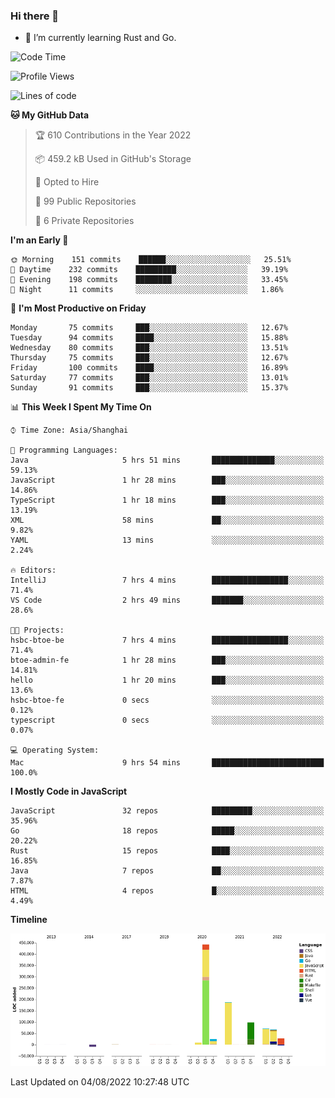 ### Hi there 👋

- 🌱 I’m currently learning Rust and Go.

<!--START_SECTION:waka-->
![Code Time](http://img.shields.io/badge/Code%20Time-640%20hrs%2024%20mins-blue)

![Profile Views](http://img.shields.io/badge/Profile%20Views-0-blue)

![Lines of code](https://img.shields.io/badge/From%20Hello%20World%20I%27ve%20Written-923%20Thousand%20lines%20of%20code-blue)

**🐱 My GitHub Data** 

> 🏆 610 Contributions in the Year 2022
 > 
> 📦 459.2 kB Used in GitHub's Storage 
 > 
> 💼 Opted to Hire
 > 
> 📜 99 Public Repositories 
 > 
> 🔑 6 Private Repositories  
 > 
**I'm an Early 🐤** 

```text
🌞 Morning    151 commits    ██████░░░░░░░░░░░░░░░░░░░   25.51% 
🌆 Daytime    232 commits    █████████░░░░░░░░░░░░░░░░   39.19% 
🌃 Evening    198 commits    ████████░░░░░░░░░░░░░░░░░   33.45% 
🌙 Night      11 commits     ░░░░░░░░░░░░░░░░░░░░░░░░░   1.86%

```
📅 **I'm Most Productive on Friday** 

```text
Monday       75 commits     ███░░░░░░░░░░░░░░░░░░░░░░   12.67% 
Tuesday      94 commits     ████░░░░░░░░░░░░░░░░░░░░░   15.88% 
Wednesday    80 commits     ███░░░░░░░░░░░░░░░░░░░░░░   13.51% 
Thursday     75 commits     ███░░░░░░░░░░░░░░░░░░░░░░   12.67% 
Friday       100 commits    ████░░░░░░░░░░░░░░░░░░░░░   16.89% 
Saturday     77 commits     ███░░░░░░░░░░░░░░░░░░░░░░   13.01% 
Sunday       91 commits     ███░░░░░░░░░░░░░░░░░░░░░░   15.37%

```


📊 **This Week I Spent My Time On** 

```text
⌚︎ Time Zone: Asia/Shanghai

💬 Programming Languages: 
Java                     5 hrs 51 mins       ██████████████░░░░░░░░░░░   59.13% 
JavaScript               1 hr 28 mins        ███░░░░░░░░░░░░░░░░░░░░░░   14.86% 
TypeScript               1 hr 18 mins        ███░░░░░░░░░░░░░░░░░░░░░░   13.19% 
XML                      58 mins             ██░░░░░░░░░░░░░░░░░░░░░░░   9.82% 
YAML                     13 mins             ░░░░░░░░░░░░░░░░░░░░░░░░░   2.24%

🔥 Editors: 
IntelliJ                 7 hrs 4 mins        █████████████████░░░░░░░░   71.4% 
VS Code                  2 hrs 49 mins       ███████░░░░░░░░░░░░░░░░░░   28.6%

🐱‍💻 Projects: 
hsbc-btoe-be             7 hrs 4 mins        █████████████████░░░░░░░░   71.4% 
btoe-admin-fe            1 hr 28 mins        ███░░░░░░░░░░░░░░░░░░░░░░   14.81% 
hello                    1 hr 20 mins        ███░░░░░░░░░░░░░░░░░░░░░░   13.6% 
hsbc-btoe-fe             0 secs              ░░░░░░░░░░░░░░░░░░░░░░░░░   0.12% 
typescript               0 secs              ░░░░░░░░░░░░░░░░░░░░░░░░░   0.07%

💻 Operating System: 
Mac                      9 hrs 54 mins       █████████████████████████   100.0%

```

**I Mostly Code in JavaScript** 

```text
JavaScript               32 repos            █████████░░░░░░░░░░░░░░░░   35.96% 
Go                       18 repos            █████░░░░░░░░░░░░░░░░░░░░   20.22% 
Rust                     15 repos            ████░░░░░░░░░░░░░░░░░░░░░   16.85% 
Java                     7 repos             ██░░░░░░░░░░░░░░░░░░░░░░░   7.87% 
HTML                     4 repos             █░░░░░░░░░░░░░░░░░░░░░░░░   4.49%

```


**Timeline**

![Chart not found](https://raw.githubusercontent.com/elton/elton/main/charts/bar_graph.png) 


 Last Updated on 04/08/2022 10:27:48 UTC
<!--END_SECTION:waka-->

<!--
**elton/elton** is a ✨ _special_ ✨ repository because its `README.md` (this file) appears on your GitHub profile.

Here are some ideas to get you started:

- 🔭 I’m currently working on ...
- 🌱 I’m currently learning ...
- 👯 I’m looking to collaborate on ...
- 🤔 I’m looking for help with ...
- 💬 Ask me about ...
- 📫 How to reach me: ...
- 😄 Pronouns: ...
- ⚡ Fun fact: ...
-->
